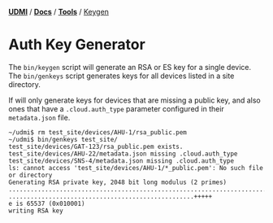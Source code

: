 [**UDMI**](../../) / [**Docs**](../) / [**Tools**](./) / [Keygen](#)

# Auth Key Generator

The `bin/keygen` script will generate an RSA or ES key for a single device. The `bin/genkeys` script
generates keys for all devices listed in a site directory.

If will only generate keys for devices that are missing a public key, and also ones that have a
`.cloud.auth_type` parameter configured in their `metadata.json` file.

```
~/udmi$ rm test_site/devices/AHU-1/rsa_public.pem
~/udmi$ bin/genkeys test_site/
test_site/devices/GAT-123/rsa_public.pem exists.
test_site/devices/AHU-22/metadata.json missing .cloud.auth_type
test_site/devices/SNS-4/metadata.json missing .cloud.auth_type
ls: cannot access 'test_site/devices/AHU-1/*_public.pem': No such file or directory
Generating RSA private key, 2048 bit long modulus (2 primes)
........................................................................+++++
...................................................+++++
e is 65537 (0x010001)
writing RSA key
```
